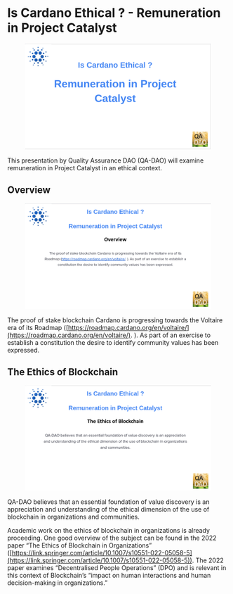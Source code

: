 # Is Cardano Ethical ? - Remuneration in Project Catalyst

<figure><img src="../.gitbook/assets/Ethic-01.png" alt=""><figcaption></figcaption></figure>

This presentation by Quality Assurance DAO (QA-DAO) will examine remuneration in Project Catalyst in an ethical context.

## Overview

<figure><img src="../.gitbook/assets/Ethic-02.png" alt=""><figcaption></figcaption></figure>

The proof of stake blockchain Cardano is progressing towards the Voltaire era of its Roadmap ([https://roadmap.cardano.org/en/voltaire/](https://roadmap.cardano.org/en/voltaire/). ). As part of an exercise to establish a constitution the desire to identify community values has been expressed.&#x20;

## The Ethics of Blockchain

<figure><img src="../.gitbook/assets/Ethic-03.png" alt=""><figcaption></figcaption></figure>

QA-DAO believes that an essential foundation of value discovery is an appreciation and understanding of the ethical dimension of the use of blockchain in organizations and communities.&#x20;

Academic work on the ethics of blockchain in organizations is already proceeding. One good overview of the subject can be found in the 2022 paper “The Ethics of Blockchain in Organizations” ([https://link.springer.com/article/10.1007/s10551-022-05058-5](https://link.springer.com/article/10.1007/s10551-022-05058-5)). The 2022 paper examines “Decentralised People Operations” (DPO) and is relevant in this context of Blockchain’s “impact on human interactions and human decision-making in organizations.”
